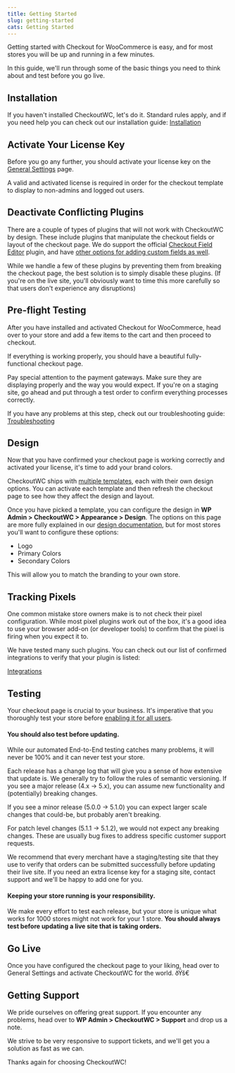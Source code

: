 ```yaml
---
title: Getting Started
slug: getting-started
cats: Getting Started
---
```



  <p>
    Getting started with Checkout for WooCommerce is easy, and for most stores you will be up and running in a few minutes.
  </p>
  <p>
    In this guide, we'll run through some of the basic things you need to think about and test before you go live.
  </p>
  <h2>
    Installation
  </h2>
  <p>
    If you haven't installed CheckoutWC, let's do it. Standard rules apply, and if you need help you can check out our installation guide: <a href="https://cfw.test/documentation/installation">Installation</a>
  </p>
  <h2>
    Activate Your License Key
  </h2>
  <p>
    Before you go any further, you should activate your license key on the <a href="https://cfw.test/documentation/general-settings">General Settings</a> page.&nbsp;
  </p>
  <p>
    A valid and activated license is required in order for the checkout template to display to non-admins and logged out users.&nbsp;
  </p>
  <h2>
    Deactivate Conflicting Plugins
  </h2>
  <p>
    There are a couple of types of plugins that will not work with CheckoutWC by design. These include plugins that manipulate the checkout fields or layout of the checkout page. We do support the official <a href="https://woocommerce.com/products/woocommerce-checkout-field-editor/" target="_blank">Checkout Field Editor</a> plugin, and have <a href="https://cfw.test/documentation/how-to-add-a-custom-field" target="_blank">other options for adding custom fields as well</a>.
  </p>
  <p>
    While we handle a few of these plugins by preventing them from breaking the checkout page, the best solution is to simply disable these plugins. (If you're on the live site, you'll obviously want to time this more carefully so that users don't experience any disruptions)
  </p>
  <h2>
    Pre-flight Testing
  </h2>
  <p>
    After you have installed and activated Checkout for WooCommerce, head over to your store and add a few items to the cart and then proceed to checkout.
  </p>
  <p>
    If everything is working properly, you should have a beautiful fully-functional checkout page.&nbsp;
  </p>
  <p>
    Pay special attention to the payment gateways. Make sure they are displaying properly and the way you would expect. If you're on a staging site, go ahead and put through a test order to confirm everything processes correctly.&nbsp;
  </p>
  <p>
    If you have any problems at this step, check out our troubleshooting guide: <a href="https://cfw.test/documentation/troubleshooting">Troubleshooting</a>
  </p>
  <h2>
    Design
  </h2>
  <p>
    Now that you have confirmed your checkout page is working correctly and activated your license, it's time to add your brand colors.&nbsp;
  </p>
  <p>
    CheckoutWC ships with <a href="https://cfw.test/documentation/appearance-settings">multiple templates</a>, each with their own design options. You can activate each template and then refresh the checkout page to see how they affect the design and layout.
  </p>
  <p>
    Once you have picked a template, you can configure the design in <strong>WP Admin &gt; CheckoutWC &gt; Appearance &gt;&nbsp;Design</strong>. The options on this page are more fully explained in our <a href="https://cfw.test/documentation/appearance-settings">design documentation</a>, but for most stores you'll want to configure these options:
  </p>
  <ul>
    <li>Logo
    </li>
    <li>Primary Colors
    </li>
    <li>Secondary Colors
    </li>
  </ul>
  <p>
    This will allow you to match the branding to your own store.&nbsp;
  </p>
  <h2>
    Tracking Pixels
  </h2>
  <p>
    One common mistake store owners make is to not check their pixel configuration. While most pixel plugins work out of the box, it's a good idea to use your browser add-on (or developer tools) to confirm that the pixel is firing when you expect it to.&nbsp;
  </p>
  <p>
    We have tested many such plugins. You can check out our list of confirmed integrations to verify that your plugin is listed:
  </p>
  <p>
    <a href="https://cfw.test/documentation/integrations">Integrations</a>
  </p>
  <h2>
    <a href="https://cfw.test/documentation/integrations"></a>Testing
  </h2>
  <p>
    Your checkout page is crucial to your business. It's imperative that you thoroughly test your store before <a href="https://cfw.test/documentation/general-settings">enabling it for all users</a>.
  </p>
  <h4>
    <strong>You should also test before updating.</strong>&nbsp;
  </h4>
  <p>
    While our automated End-to-End testing catches many problems, it will never be 100% and it can never test your store.&nbsp;
  </p>
  <p>
    Each release has a change log that will give you a sense of how extensive that update is. We generally try to follow the rules of semantic versioning. If you see a major release (4.x -&gt; 5.x), you can assume new functionality and (potentially) breaking changes.&nbsp;
  </p>
  <p>
    If you see a minor release (5.0.0 -&gt; 5.1.0) you can expect larger scale changes that could-be, but probably aren't breaking.&nbsp;
  </p>
  <p>
    For patch level changes (5.1.1 -&gt; 5.1.2), we would not expect any breaking changes. These are usually bug fixes to address specific customer support requests.&nbsp;
  </p>
  <p>
    We recommend that every merchant have a staging/testing site that they use to verify that orders can be submitted successfully before updating their live site. If you need an extra license key for a staging site, contact support and we'll be happy to add one for you. &nbsp;
  </p>
  <h4>
    Keeping your store running is your responsibility.
  </h4>
  <p>
    We make every effort to test each release, but your store is unique what works for 1000 stores might not work for your 1 store. <strong>You should always test before updating a live site that is taking orders.</strong>
  </p>
  <h2>
    Go Live
  </h2>
  <p>
    Once you have configured the checkout page to your liking, head over to General Settings and activate CheckoutWC for the world. ðŸš€
  </p>
  <h2>
    Getting Support
  </h2>
  <p>
    We pride ourselves on offering great support. If you encounter any problems, head over to <strong>WP Admin &gt; CheckoutWC &gt; Support</strong>&nbsp;and drop us a note.&nbsp;
  </p>
  <p>
    We strive to be very responsive to support tickets, and we'll get you a solution as fast as we can.&nbsp;
  </p>
  <p>
    Thanks again for choosing CheckoutWC!
  </p>
